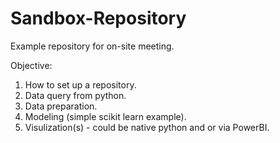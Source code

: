 # Sandbox-Repository

Example repository for on-site meeting.

Objective:
1. How to set up a repository.
2. Data query from python.
3. Data preparation.
4. Modeling (simple scikit learn example).
5. Visulization(s) - could be native python and or via PowerBI.

